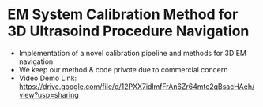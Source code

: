 # EM System Calibration Method for 3D Ultrasoind Procedure Navigation
- Implementation of a novel calibration pipeline and methods for 3D EM navigation
- We keep our method & code privote due to commercial concern
- Video Demo Link: <https://drive.google.com/file/d/12PXX7idlmfFrAn6Zr64mtc2qBsacHAeh/view?usp=sharing>
  

